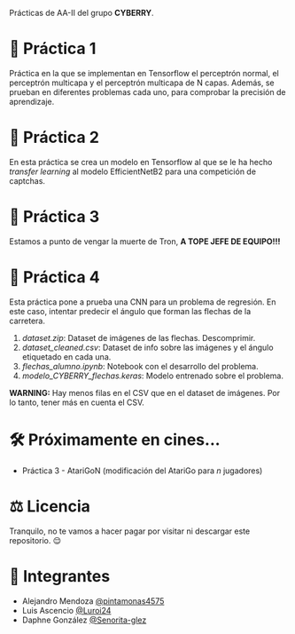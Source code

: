 Prácticas de AA-II del grupo **CYBERRY**.

# 📂 Práctica 1

Práctica en la que se implementan en Tensorflow el perceptrón normal, el perceptrón multicapa y el perceptrón multicapa de N capas. Además, se prueban en diferentes problemas cada uno, para comprobar la precisión de aprendizaje.

# 📂 Práctica 2

En esta práctica se crea un modelo en Tensorflow al que se le ha hecho *transfer learning* al modelo EfficientNetB2 para una competición de captchas.

# 📂 Práctica 3

Estamos a punto de vengar la muerte de Tron, **A TOPE JEFE DE EQUIPO!!!**

# 📂 Práctica 4

Esta práctica pone a prueba una CNN para un problema de regresión. En este caso, intentar predecir el ángulo que forman las flechas de la carretera.

1. *dataset.zip*: Dataset de imágenes de las flechas. Descomprimir.
2. *dataset_cleaned.csv*: Dataset de info sobre las imágenes y el ángulo etiquetado en cada una.
3. *flechas_alumno.ipynb*: Notebook con el desarrollo del problema.
4. *modelo_CYBERRY_flechas.keras*: Modelo entrenado sobre el problema.

**WARNING:** Hay menos filas en el CSV que en el dataset de imágenes. Por lo tanto, tener más en cuenta el CSV. 

# 🛠️ Próximamente en cines...

* Práctica 3 - AtariGoN (modificación del AtariGo para _n_ jugadores)

# ⚖️ Licencia

Tranquilo, no te vamos a hacer pagar por visitar ni descargar este repositorio. 😌

# 👥 Integrantes

* Alejandro Mendoza [@pintamonas4575](https://github.com/pintamonas4575)
* Luis Ascencio     [@Luroi24](https://github.com/Luroi24)
* Daphne González   [@Senorita-glez](https://github.com/Senorita-glez)
